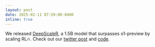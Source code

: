 ```yaml
---
layout: post
date: 2025-02-11 07:59:00-0400
inline: true
---
```


We released [DeepScaleR](https://pretty-radio-b75.notion.site/DeepScaleR-Surpassing-O1-Preview-with-a-1-5B-Model-by-Scaling-RL-19681902c1468005bed8ca303013a4e2), a 1.5B model that surpasses o1-preview by scaling RL🔥. Check out our [twitter post](https://x.com/Agentica_/status/1889006266661617779) and [code](https://github.com/agentica-project/deepscaler). 